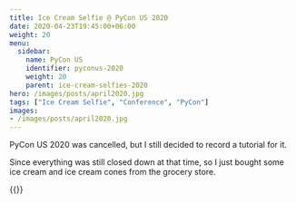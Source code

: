 ```yaml
---
title: Ice Cream Selfie @ PyCon US 2020
date: 2020-04-23T19:45:00+06:00
weight: 20
menu:
  sidebar:
    name: PyCon US
    identifier: pyconus-2020
    weight: 20
    parent: ice-cream-selfies-2020
hero: /images/posts/april2020.jpg
tags: ["Ice Cream Selfie", "Conference", "PyCon"]
images:
- /images/posts/april2020.jpg
---
```


PyCon US 2020 was cancelled, but I still decided to record a tutorial for it.

Since everything was still closed down at that time, so I just bought some ice
cream and ice cream cones from the grocery store.

{{<tweet user="mariatta" id="1253515298595942401">}}


